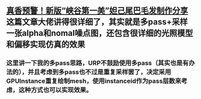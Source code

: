 ## [真香预警！新版“峡谷第一美”妲己尾巴毛发制作分享](https://mp.weixin.qq.com/s/aIWMEO5Qa2gNn2yCmnHbOg "")这篇文章大佬讲得很详细了，其实就是多pass+采样一张alpha和nomal噪点图，还包含很详细的光照模型和偏移实现仿真的效果
### 这里讲一下我的多pass思路，URP不鼓励使用多pass（其实也是有办法的），并且考虑到多pass也不过是重复采样罢了，决定采用GPUInstance重复绘制mesh，使用instanceid作为pass层数来考虑，这种方式也可以实现效果。
